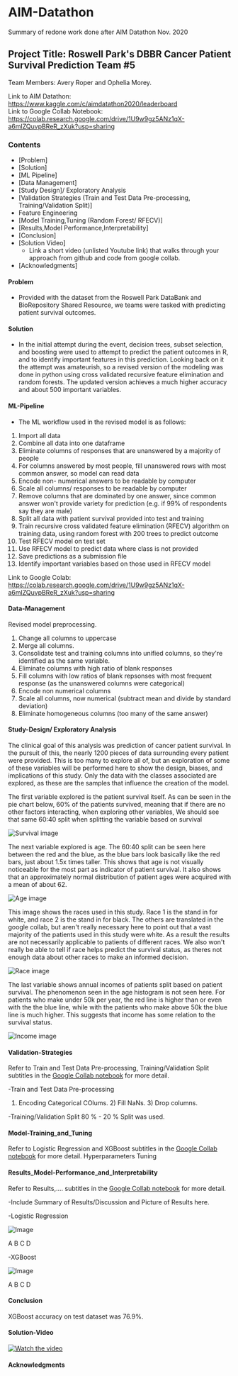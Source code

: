 # AIM-Datathon
Summary of redone work done after AIM Datathon Nov. 2020

## Project Title: Roswell Park's DBBR Cancer Patient Survival Prediction Team #5

Team Members: Avery Roper and Ophelia Morey.

Link to AIM Datathon: https://www.kaggle.com/c/aimdatathon2020/leaderboard <br>
Link to Google Collab Notebook: https://colab.research.google.com/drive/1U9w9gz5ANz1qX-a6mlZQuvpBReR_zXuk?usp=sharing
### Contents

* [Problem]
* [Solution]
* [ML Pipeline]
* [Data Management]
* [Study Design]/ Exploratory Analysis 
* [Validation Strategies (Train and Test Data Pre-processing, Training/Validation Split)]
* Feature Engineering 
* [Model Training,Tuning (Random Forest/ RFECV)]
* [Results,Model Performance,Interpretability]
* [Conclusion]
* [Solution Video]
  * Link a short video (unlisted Youtube link) that walks through your approach from github and code from google collab.
* [Acknowledgments]

#### Problem
-  Provided with the dataset from the Roswell Park DataBank and BioRepository Shared Resource, we teams were tasked with predicting patient survival outcomes.

#### Solution
- In the initial attempt during the event, decision trees, subset selection, and boosting were used to attempt to predict the patient outcomes in R, and to identify important features in this prediction. Looking back on it the attempt was amateurish, so a revised version of the modeling was done in python using cross validated recursive feature elimination and random forests. The updated version achieves a much higher accuracy and about 500 important variables.

#### ML-Pipeline

- The ML workflow used in the revised model is as follows:
1. Import all data
2. Combine all data into one dataframe
3. Eliminate columns of responses that are unanswered by a majority of people
4. For columns answered by most people, fill unanswered rows with most common answer, so model can read data
5. Encode non- numerical answers to be readable by computer
6. Scale all columns/ responses to be readable by computer
7. Remove columns that are dominated by one answer, since common answer won't provide variety for prediction  (e.g. if 99% of respondents say they are male)
8. Split all data with patient survival provided into test and training
9. Train recursive cross validated feature elimination (RFECV) algorithm on training data, using random forest with 200 trees to predict outcome
10. Test RFECV model on test set
11. Use RFECV model to predict data where class is not provided
12. Save predictions as a submission file
13. Identify important variables based on those used in RFECV model

Link to Google Colab: https://colab.research.google.com/drive/1U9w9gz5ANz1qX-a6mlZQuvpBReR_zXuk?usp=sharing

#### Data-Management

Revised model preprocessing.

1. Change all columns to uppercase 
2. Merge all columns. 
3. Consolidate test and training columns into unified columns, so they're identified as the same variable.
4. Eliminate columns with high ratio of blank responses
5. Fill columns with low ratios of blank repsonses with most frequent response (as the unanswered columns were categorical)
6. Encode non numerical columns
7. Scale all columns, now numerical (subtract mean and divide by standard deviation)
8. Eliminate homogeneous columns (too many of the same answer)

#### Study-Design/ Exploratory Analysis
The clinical goal of this analysis was prediction of cancer patient survival. In the pursuit of this, the nearly 1200 pieces of data surrounding every patient were provided. This is too many to explore all of, but an exploration of some of these variables will be performed here to show the design, biases, and implications of this study. Only the data with the classes associated are explored, as these are the samples that influence the creation of the model.

The first variable explored is the patient survival itself. As can be seen in the pie chart below, 60% of the patients survived, meaning that if there are no other factors interacting, when exploring other variables, We should see that same 60:40 split when splitting the variable based on survival

![Survival image](https://github.com/averyrop/Roswell-Park-s-DBBR-Cancer-Patient-Survival-Prediction-/blob/main/Survival%20pie.png)

The next variable explored is age. The 60:40 split can be seen here between the red and the blue, as the blue bars look basically like the red bars, just about 1.5x times taller. This shows that age is not visually noticeable for the most part as indicator of patient survival. It also shows that an approximately normal distribution of patient ages were acquired with a mean of about 62.

![Age image](https://github.com/averyrop/Roswell-Park-s-DBBR-Cancer-Patient-Survival-Prediction-/blob/main/Age%20hist.png)

This image shows the races used in this study. Race 1 is the stand in for white, and race 2 is the stand in for black. The others are translated in the google collab, but aren't really  necessary here to point out that a vast majority of the patients used in this study were white. As a result the results are not necessarily applicable to patients of different races. We also won't really be able to tell if race helps predict the survival status, as theres not enough data about other races to make an informed decision.

![Race image](https://github.com/averyrop/Roswell-Park-s-DBBR-Cancer-Patient-Survival-Prediction-/blob/main/Race%20pie.png)

The last variable shows annual incomes of patients split based on patient survival. The phenomenon seen in the age histogram is not seen here. For patients who make under 50k per year, the red line is higher than or even with the the blue line, while with the patients who make above 50k the blue line is much higher. This suggests that income has some relation to the survival status.

![Income image](https://github.com/averyrop/Roswell-Park-s-DBBR-Cancer-Patient-Survival-Prediction-/blob/main/Income%20hist.png)



#### Validation-Strategies 
Refer to Train and Test Data Pre-processing, Training/Validation Split subtitles in the [Google Collab notebook](https://colab.research.google.com/drive/1GFtlNPVoSZ1RHcb2DvUzaLY8mEgdqeAV?usp=sharing) for more detail. 

-Train and Test Data Pre-processing
1) Encoding Categorical COlums. 2) Fill NaNs. 3) Drop columns.

-Training/Validation Split
80 % - 20 %  Split was used.

#### Model-Training_and_Tuning
Refer to Logistic Regression and XGBoost subtitles in the [Google Collab notebook](https://colab.research.google.com/drive/1GFtlNPVoSZ1RHcb2DvUzaLY8mEgdqeAV?usp=sharing) for more detail. 
Hyperparameters
Tuning

#### Results_Model-Performance_and_Interpretability
Refer to Results,.... subtitles in the [Google Collab notebook](https://colab.research.google.com/drive/1GFtlNPVoSZ1RHcb2DvUzaLY8mEgdqeAV?usp=sharing) for more detail. 

-Include Summary of Results/Discussion and Picture of Results here.


-Logistic Regression

![Image](https://github.com/aimsymposium/Project-sample/blob/main/LogisiticRegression.PNG)

A
B
C
D

-XGBoost

![Image](https://github.com/aimsymposium/Project-sample/blob/main/XGBoost.PNG)

A
B
C
D

#### Conclusion

XGBoost accuracy on test dataset was 76.9%.

#### Solution-Video

[![Watch the video](https://github.com/aimsymposium/Project-sample/raw/main/video.png)](https://youtu.be/vOgCOoy_Bx0)


#### Acknowledgments
